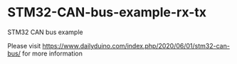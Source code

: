 # STM32-CAN-bus-example-rx-tx
STM32 CAN bus example 

Please visit https://www.dailyduino.com/index.php/2020/06/01/stm32-can-bus/ for more information
